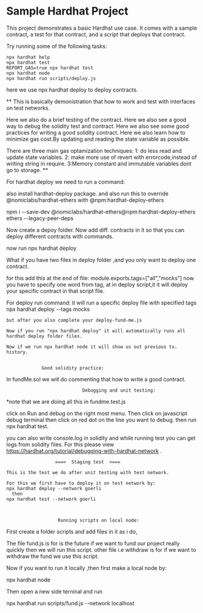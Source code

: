 # Sample Hardhat Project

This project demonstrates a basic Hardhat use case. It comes with a sample contract, a test for that contract, and a script that deploys that contract.

Try running some of the following tasks:

```shell
npx hardhat help
npx hardhat test
REPORT_GAS=true npx hardhat test
npx hardhat node
npx hardhat run scripts/deploy.js
```
here we use npx hardhat deploy to deploy contracts.


**
This is basically demonistration that how to work and test with interfaces on
test networks.

Here we also do a brief testing of the contract.
Here we also see a good way to debug the solidity test and contract.
Here we also see some good practices for writing a good solidity contract.
Here we also learn how to minimize gas cost.By updating and reading the state variable as possible.

There are three main gas optamization techniques:
  1: do less read and update state variables.
  2: make more use of revert with errorcode,instead of writing string in require.
  3:Memory constant and immutable variables dont go to storage.
**


For hardhat deploy we need to run a command:

  
also install hardhat-deploy package.
 and also run this to override @nomiclabs/hardhat-ethers with @npm:hardhat-deploy-ethers

npm i --save-dev @nomiclabs/hardhat-ethers@npm:hardhat-deploy-ethers ethers --legacy-peer-deps  

Now create a depoy folder.
Now add diff. contracts in it so that you can deploy different contracts with commands.

now run npx hardhat deploy

What if you have two files in deploy folder ,and you only want to deploy one contract.
 
 for this add this at the end of file:
   module.exports.tags=["all","mocks"]
   now you have to specify one word from tag, at in deploy script,it it will deploy your specific contract in that script file.

   For deploy run command:
    it will run a specific deploy file with specified tags
    npx hardhat deploy --tags mocks

    but after you also complete your deploy-fund-me.js 

    Now if you run "npx hardhat deploy" it will automatically runs all hardhat deploy folder files. 

    Now if we run npx hardhat node it will show us out previous tx.
    history.


                 Good solidity practice:

  In fundMe.sol we will do commenting that how to write a good contract.




                                Debugging and unit testing:
*note that we are doing all this in fundme.test.js

click on Run and debug on the right most menu.
Then click on javascript debug terminal
then click on red dot on the line you want to debug.
then run npx hardhat test.

you can also write console.log in solidity and while running test you can get logs from solidity files.
For this please view https://hardhat.org/tutorial/debugging-with-hardhat-network .


                      ===>  Staging test  <=== 
      
    This is the test we do after unit testing with test network.

    For this we first have to deploy it on test network by:
    npx hardhat deploy --network goerli
      then 
    npx hardhat test --network goerli



                       Running scripts on local node:
  First create a folder scripts and add files in it as i do,

  The file fund.js is for is the future if we want to fund our project really quickly then we will run this script.
  other file i.e withdraw is for if we want to withdraw the fund we use this script.

  Now if you want to run it locally ,then first make a local node by:

   npx hardhat node 

   Then open a new side terninal and run

   npx hardhat run scripts/fund.js --network localhost



  











